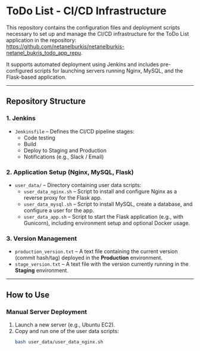 # ToDo List - CI/CD Infrastructure

This repository contains the configuration files and deployment scripts necessary to set up and manage the CI/CD infrastructure for the ToDo List application in the repository:  https://github.com/netanelburkis/netanelburkis-netanel_bukris_todo_app_repu.

It supports automated deployment using Jenkins and includes pre-configured scripts for launching servers running Nginx, MySQL, and the Flask-based application.

---

## Repository Structure

### 1. Jenkins

- `Jenkinsfile` – Defines the CI/CD pipeline stages:
  - Code testing
  - Build
  - Deploy to Staging and Production
  - Notifications (e.g., Slack / Email)

### 2. Application Setup (Nginx, MySQL, Flask)

- `user_data/` – Directory containing user data scripts:
  - `user_data_nginx.sh` – Script to install and configure Nginx as a reverse proxy for the Flask app.
  - `user_data_mysql.sh` – Script to install MySQL, create a database, and configure a user for the app.
  - `user_data_app.sh` – Script to start the Flask application (e.g., with Gunicorn), including environment setup and optional Docker usage.

### 3. Version Management

- `production_version.txt` – A text file containing the current version (commit hash/tag) deployed in the **Production** environment.
- `stage_version.txt` – A text file with the version currently running in the **Staging** environment.

---

## How to Use

### Manual Server Deployment

1. Launch a new server (e.g., Ubuntu EC2).
2. Copy and run one of the user data scripts:
   ```bash
   bash user_data/user_data_nginx.sh